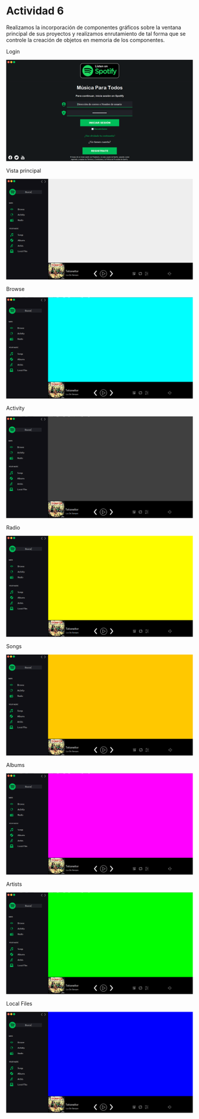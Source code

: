 # Actividad 6

Realizamos la incorporación de componentes gráficos sobre la ventana principal de sus proyectos y realizamos enrutamiento de tal forma que se controle la creación de objetos en memoria de los componentes.

Login

![login](./login.PNG)

Vista principal

![vista](./vista.PNG)

Browse

![browse](./browse.PNG)

Activity

![activity](./activity.PNG)

Radio

![radio](./radio.PNG)

Songs

![songs](./songs.PNG)

Albums

![albums](./albums.PNG)

Artists

![artists](./artists.PNG)

Local Files

![local](./local.PNG)
